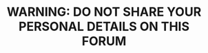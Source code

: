---
title: 'WARNING: DO NOT SHARE YOUR PERSONAL DETAILS ON THIS FORUM'
redirect_to:
  - 'https://discuss.pencil2d.org/t/warning-do-not-share-your-personal-details-on-this-forum/1248'
---